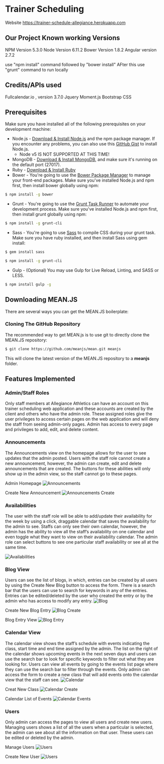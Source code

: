 # Trainer Scheduling

Website
https://trainer-schedule-allegiance.herokuapp.com

## Our Project Known working Versions

NPM Version 5.3.0
Node Version 6.11.2
Bower Version 1.8.2
Angular version 2.7.2

use "npm install" command followed by "bower install"
AFter this use "grunt" command to run locally

## Credits/APIs used

Fullcalendar.io , version 3.7.0
Jquery
Moment.js
Bootstrap CSS


## Prerequisites
Make sure you have installed all of the following prerequisites on your development machine:
* Node.js - [Download & Install Node.js](https://nodejs.org/en/download/) and the npm package manager. If you encounter any problems, you can also use this [GitHub Gist](https://gist.github.com/isaacs/579814) to install Node.js.
  * Node v5 IS NOT SUPPORTED AT THIS TIME! 
* MongoDB - [Download & Install MongoDB](http://www.mongodb.org/downloads), and make sure it's running on the default port (27017).
* Ruby - [Download & Install Ruby](https://www.ruby-lang.org/en/documentation/installation/)
* Bower - You're going to use the [Bower Package Manager](http://bower.io/) to manage your front-end packages. Make sure you've installed Node.js and npm first, then install bower globally using npm:

```bash
$ npm install -g bower
```

* Grunt - You're going to use the [Grunt Task Runner](http://gruntjs.com/) to automate your development process. Make sure you've installed Node.js and npm first, then install grunt globally using npm:

```bash
$ npm install -g grunt-cli
```

* Sass - You're going to use [Sass](http://sass-lang.com/) to compile CSS during your grunt task. Make sure you have ruby installed, and then install Sass using gem install:

```bash
$ gem install sass
```

```bash
$ npm install -g grunt-cli
```

* Gulp - (Optional) You may use Gulp for Live Reload, Linting, and SASS or LESS.

```bash
$ npm install gulp -g
```

## Downloading MEAN.JS
There are several ways you can get the MEAN.JS boilerplate:

### Cloning The GitHub Repository
The recommended way to get MEAN.js is to use git to directly clone the MEAN.JS repository:

```bash
$ git clone https://github.com/meanjs/mean.git meanjs
```

This will clone the latest version of the MEAN.JS repository to a **meanjs** folder.


## Features Implemented

### Admin/Staff Roles
Only staff members at Allegiance Athletics can have an account on this trainer scheduling web application and these accounts are created by the client and others who have the admin role. These assigned roles give the user privileges to access certain pages on the web application and will deny the staff from seeing admin-only pages. Admin has access to every page and privileges to add, edit, and delete content.

### Announcements
The Announcements view on the homepage allows for the user to see updates that the admin posted. Users with the staff role cannot create a new announcement, however, the admin can create, edit and delete announcements that are created. The buttons for these abilities will only show up in the admin view, so the staff cannot go to these pages.

Admin Homepage
![Announcements](/images/allegiance-announcements_admin.PNG)

Create New Announcement
![Announcements Create](/images/allegiance-announcements_create.PNG)

### Availabilities
The user with the staff role will be able to add/update their availability for the week by using a click, draggable calendar that saves the availability for the admin to see. Staffs can only see their own calendar, however, the admin has the ability to view all the staff’s availability on one calendar and even toggle what they want to view on their availability calendar. The admin role can select buttons to see one particular staff availability or see all at the same time.

![Availabilities](/images/allegiance-availabilities.PNG)

### Blog View
Users can see the list of blogs, in which, entries can be created by all users by using the Create New Blog button to access the form. There is a search bar that the users can use to search for keywords in any of the entries. Entries can be edited/deleted by the user who created the entry or by the admin who has access to modify any entry.
![Blog](/images/allegiance-blog.PNG)

Create New Blog Entry
![Blog Create](/images/allegiance-blog_create.PNG)

Blog Entry View
![Blog Entry](/images/allegiance-blog_entry.PNG)

### Calendar View
The calendar view shows the staff’s schedule with events indicating the class, start time and end time assigned by the admin. The list on the right of the calendar shows upcoming events in the next seven days and users can use the search bar to look for specific keywords to filter out what they are looking for. Users can view all events by going to the events list page where they can use the search bar to filter through the events. Only admin can access the form to create a new class that will add events onto the calendar view that the staff can see.
![Calendar](/images/allegiance-blog.PNG)

Creat New Class
![Calendar Create](/images/allegiance-calendar_class.PNG)

Calendar List of Events
![Calendar Events](/images/allegiance-calendar_events.PNG)

### Users
Only admin can access the pages to view all users and create new users. Managing users shows a list of all the users when a particular is selected, the admin can see about all the information on that user. These users can be edited or deleted by the admin.

Manage Users
![Users](/images/allegiance-users.PNG)

Create New User
![Users](/images/allegiance-users_create.PNG)